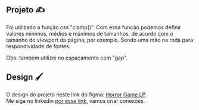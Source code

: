 ## Projeto ✍
Foi utilizado a função css "clamp()". Com essa função podemos definir valores minimos, médios e máximos de tamanhos, de acordo com o tamanho do viewport da página, por exemplo. Sendo uma mão na roda para respondividade de fontes.
<p>Obs: também utilizei no espaçamento com "gap".</p>

## Design 🖌
O design do projeto neste link do figma: [Horror Game LP](https://www.figma.com/community/file/1216014509044898198).
<br>
Me siga no linkedin [por esse link](https://www.linkedin.com/in/gustavo-almeida-04796a1b2/), vamos criar conexões.
